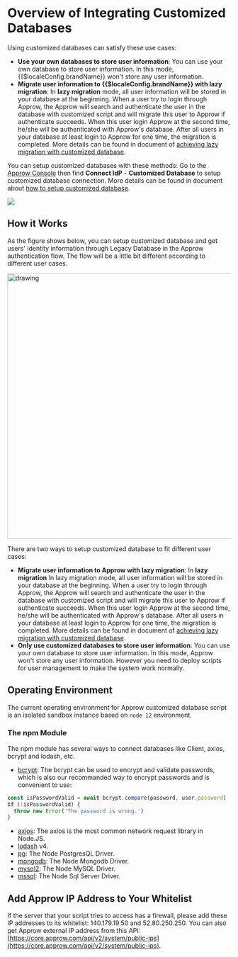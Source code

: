 # Overview of Integrating Customized Databases

<!-- ::: hint-warning
只有**企业版**用户能够使用连接自定义数据库功能，详情请见 [https://authing.cn/pricing](https://authing.cn/pricing)。如果你想试用，请联系 176-0250-2507 或 xuziqiang@authing.cn。
::: -->

Using customized databases can satisfy these use cases:

- **Use your own databases to store user information**: You can use your own database to store user information. In this mode, {{$localeConfig.brandName}} won't store any user information.
- **Migrate user information to {{$localeConfig.brandName}} with lazy migration**: In **lazy migration** mode, all user information will be stored in your database at the beginning. When a user try to login through Approw, the Approw will search and authenticate the user in the database with customized script and will migrate this user to Approw if authenticate succeeds. When this user login Approw at the second time, he/she will be authenticated with Approw's database. After all users in your database at least login to Approw for one time, the migration is completed. More details can be found in document of [achieving lazy migration with customized database](./lazy-migration.md).

You can setup customized databases with these methods: Go to the [Approw Console](https://console.approw.com/console/userpool) then find **Connect IdP** - **Customized Database** to setup customized database connection. More details can be found in document about [how to setup customized database](./configuration/README.md).

![](~@imagesEnUs/guides/database-connection/Xnip2021-02-24_16-58-19.png)

## How it Works

As the figure shows below, you can setup customized database and get users' identity information through Legacy Database in the Approw authentication flow. The flow will be a little bit different according to different user cases.

<img src="~@imagesEnUs/guides/Lark20210305-144321.png" alt="drawing" height=600 style="display:block;margin: 0 auto;"/>

There are two ways to setup customized database to fit different user cases:

- **Migrate user information to Approw with lazy migration**: In **lazy migration** In lazy migration mode, all user information will be stored in your database at the beginning. When a user try to login through Approw, the Approw will search and authenticate the user in the database with customized script and will migrate this user to Approw if authenticate succeeds. When this user login Approw at the second time, he/she will be authenticated with Approw's database. After all users in your database at least login to Approw for one time, the migration is completed. More details can be found in document of [achieving lazy migration with customized database](./lazy-migration.md).
- **Only use customized databases to store user information**: You can use your own database to store user information. In this mode, Approw won't store any user information. However you need to deploy scripts for user management to make the system work normally.

## Operating Environment

The current operating environment for Approw customized database script is an isolated sandbox instance based on `node 12` environment.

### The npm Module

The npm module has several ways to connect databases like Client, axios, bcrypt and lodash, etc.

- [bcrypt](https://github.com/kelektiv/node.bcrypt.js): The bcrypt can be used to encrypt and validate passwords, which is also our recommanded way to encrypt passwords and is convenient to use:

```javascript
const isPasswordValid = await bcrypt.compare(password, user.password)
if (!isPasswordValid) {
  throw new Error('The password is wrong.')
}
```

- [axios](https://github.com/axios/axios): The axios is the most common network request library in Node.JS.
- [lodash](https://lodash.com/) v4.
- [pg](https://node-postgres.com/): The Node PostgresQL Driver.
- [mongodb](https://mongodb.github.io/node-mongodb-native/): The Node Mongodb Driver.
- [mysql2](https://github.com/sidorares/node-mysql2): The Node MySQL Driver.
- [mssql](https://github.com/tediousjs/node-mssql): The Node Sql Server Driver.

## Add Approw IP Address to Your Whitelist

If the server that your script tries to access has a firewall, please add these IP addresses to its whitelist: 140.179.19.50 and 52.80.250.250. You can also get Approw external IP address from this API: [https://core.approw.com/api/v2/system/public-ips](https://core.approw.com/api/v2/system/public-ips).
